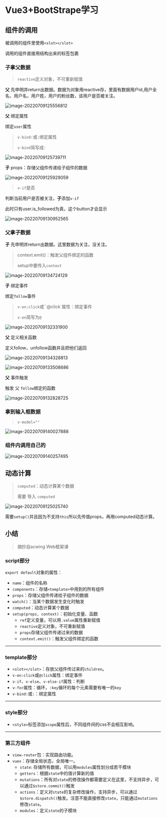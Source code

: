 # Vue3+BootStrape学习

## 组件的调用

被调用的组件里使用`<slot></slot>`

调用的组件直接用结构出来的标签包裹

### 子拿父数据

> `reactive`定义对象，不可重新赋值

**父** 先申明并return出数据。数据为对象用reactive存，里面有数据用户id,用户全名，用户名，用户姓，用户的粉丝数，该用户是否被关注。

![image-20220709125556812](https://img.zimei.fun/202207091255858.png)

**父** 绑定属性

绑定`user`属性

> `v-bind:`或`:`绑定属性
>
> `v-bind`简写成`:`

![image-20220709125739711](https://img.zimei.fun/202207091257745.png)

**子** props：存储父组件传递给子组件的数据

![image-20220709125929059](https://img.zimei.fun/202207091259091.png)

> `v-if`是否

判断当前用户是否被关注，**子**添加`v-if`

此时只有user.is_followed为真，这个button才会显示

![image-20220709130952565](https://img.zimei.fun/202207091309603.png)

### 父拿子数据

**子** 先申明并return出数据。这里数据为关注，没关注。

> context.emit()：触发父组件绑定的函数
>
> setup中要传入`context`

![image-20220709134724129](https://img.zimei.fun/202207091347172.png)

**子** 绑定事件

绑定`follow`事件

> `v-on:click`或``@click`属性：绑定事件
>
> `v-on`简写为`@`

![image-20220709132331900](https://img.zimei.fun/202207091323952.png)

**父** 定义相关函数

定义follow，unfollow函数并且把他们返回

![image-20220709134328813](https://img.zimei.fun/202207091343851.png)

![image-20220709133508686](https://img.zimei.fun/202207091335722.png)

**父** 事件触发

触发 父 `follow`绑定的函数

![image-20220709132828725](https://img.zimei.fun/202207091328761.png)

### 拿到输入框数据

> `v-model=""`

![image-20220709140027888](https://img.zimei.fun/202207091400949.png)

### 组件内调用自己的

![image-20220709140257495](https://img.zimei.fun/202207091402555.png)

## 动态计算

> `computed`：动态计算某个数据
>
> 需要 导入 `computed`

![image-20220709125025740](https://img.zimei.fun/202207091250839.png)

需要`setup()`并且因为不支持`this`所以先传值props，再用computed动态计算。

## 小结

> 摘抄自acwing Web框架课

### script部分

`export default`对象的属性：

*   `name`：组件的名称
*   `components`：存储`<template>`中用到的所有组件
*   `props`：存储父组件传递给子组件的数据
*   `watch()`：当某个数据发生变化时触发
*   `computed`：动态计算某个数据
*   `setup(props, context)`：初始化变量、函数
    *   `ref`定义变量，可以用`.value`属性重新赋值
    *   `reactive`定义对象，不可重新赋值
    *   `props`存储父组件传递过来的数据
    *   `context.emit()`：触发父组件绑定的函数

* * *

### template部分

*   `<slot></slot>`：存放父组件传过来的`children`。
*   `v-on:click`或`@click`属性：绑定事件
*   `v-if`、`v-else`、`v-else-if`属性：判断
*   `v-for`属性：循环，`:key`循环的每个元素需要有唯一的`key`
*   `v-bind:`或`:`：绑定属性

* * *

### style部分

*   `<style>`标签添加`scope`属性后，不同组件间的css不会相互影响。

* * *

### 第三方组件

*   `view-router`包：实现路由功能。
*   `vuex`：存储全局状态，全局唯一。
    *   `state`: 存储所有数据，可以用`modules`属性划分成若干模块
    *   `getters`：根据`state`中的值计算新的值
    *   `mutations`：所有对`state`的修改操作都需要定义在这里，不支持异步，可以通过`$store.commit()`触发
    *   `actions`：定义对`state`的复杂修改操作，支持异步，可以通过`$store.dispatch()`触发。注意不能直接修改`state`，只能通过`mutations`修改`state`。
    *   `modules`：定义`state`的子模块